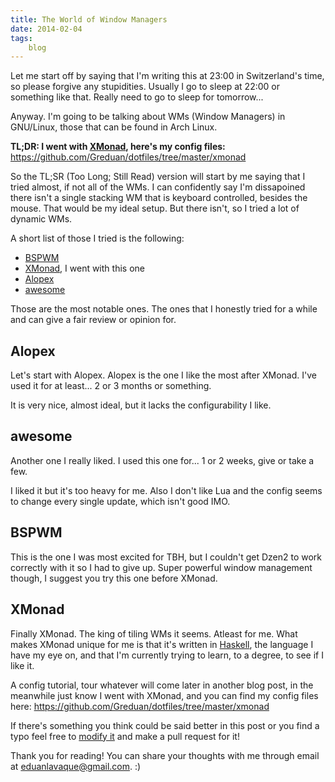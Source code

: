 ```yaml
---
title: The World of Window Managers
date: 2014-02-04
tags:
    blog
---
```

Let me start off by saying that I'm writing this at 23:00 in Switzerland's time,
so please forgive any stupidities. Usually I go to sleep at 22:00 or something
like that.  Really need to go to sleep for tomorrow...

Anyway.  I'm going to be talking about WMs (Window Managers) in GNU/Linux, those
that can be found in Arch Linux.

**TL;DR: I went with [XMonad](http://xmonad.org/), here's my config files:** https://github.com/Greduan/dotfiles/tree/master/xmonad

So the TL;SR (Too Long; Still Read) version will start by me saying that I tried
almost, if not all of the WMs.  I can confidently say I'm dissapoined there
isn't a single stacking WM that is keyboard controlled, besides the mouse.
That would be my ideal setup.  But there isn't, so I tried a lot of dynamic WMs.

A short list of those I tried is the following:

- [BSPWM](https://github.com/baskerville/bspwm)
- [XMonad](http://xmonad.org/), I went with this one
- [Alopex](https://bbs.archlinux.org/viewtopic.php?id=146889)
- [awesome](http://awesome.naquadah.org/)

Those are the most notable ones.  The ones that I honestly tried for a while and
can give a fair review or opinion for.

## Alopex

Let's start with Alopex.  Alopex is the one I like the most after XMonad.  I've
used it for at least... 2 or 3 months or something.

It is very nice, almost ideal, but it lacks the configurability I like.

## awesome

Another one I really liked.  I used this one for... 1 or 2 weeks, give or take a
few.

I liked it but it's too heavy for me. Also I don't like Lua and the config seems
to change every single update, which isn't good IMO.

## BSPWM

This is the one I was most excited for TBH, but I couldn't get Dzen2 to work
correctly with it so I had to give up. Super powerful window management though,
I suggest you try this one before XMonad.

## XMonad

Finally XMonad.  The king of tiling WMs it seems.  Atleast for me.  What makes
XMonad unique for me is that it's written in [Haskell](http://www.haskell.org/haskellwiki/Haskell),
the language I have my eye on, and that I'm currently trying to learn, to a
degree, to see if I like it.

A config tutorial, tour whatever will come later in another blog post, in the
meanwhile just know I went with XMonad, and you can find my config files here: https://github.com/Greduan/dotfiles/tree/master/xmonad

If there's something you think could be said better in this post or you find a
typo feel free to [modify it](https://github.com/Greduan/eduantech.docpad/blob/master/src/render/posts/the-world-of-window-managers.html.md)
and make a pull request for it!

Thank you for reading! You can share your thoughts with me through email at
<eduanlavaque@gmail.com>. :)
